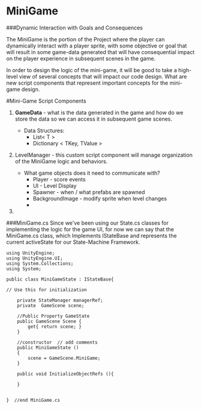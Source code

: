 # MiniGame

###Dynamic Interaction with Goals and Consequences

The MiniGame is the portion of the Project where the player can dynamically interact with a player sprite, with some objective or goal that will result in some game-data generated that will have consequential impact on the player experience in subsequent scenes in the game.

In order to design the logic of the mini-game, it will be good to take a high-level view of  several concepts that will impact our code design.  What are new script components that represent important concepts for the mini-game design.

#Mini-Game Script Components

1.  **GameData** - what is the data generated in the game and how do we store the data so we can access it in subsequent game scenes.
	- Data Structures:  
		- List< T >  
		- Dictionary < TKey, TValue > 
	
2.  LevelManager - this custom script component will manage organization of the MiniGame logic and behaviors.
	- What game objects does it need to communicate with?
		- Player - score events
		- UI - Level Display
		- Spawner - when / what prefabs are spawned
		- BackgroundImage - modify sprite when level changes
		- 
3.   

###MiniGame.cs 
Since we've been using our State.cs classes for implementing the logic for the game UI, for now we can say that the MiniGame.cs class, which Implements IStateBase and  represents the current activeState for our State-Machine Framework.  


```
using UnityEngine;
using UnityEngine.UI;
using System.Collections;
using System;

public class MiniGameState : IStateBase{

// Use this for initialization
	
    private StateManager managerRef;
	private  GameScene scene;

	//Public Property GameState
	public GameScene Scene {
		get{ return scene; }
	}

	//constructor  // add comments
	public MiniGameState ()
	{
		scene = GameScene.MiniGame;
	}

	public void InitializeObjectRefs (){
			
 	}


}  //end MiniGame.cs

```